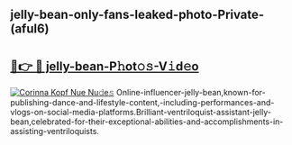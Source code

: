 ## jelly-bean-only-fans​-leaked-photo​-Private-(aful6)


# <h2><a href="https://mediaupload.pro?title=jelly-bean&ref=git">🔗👉 🔴 jelly-bean-P𝚑ot𝚘𝚜-V𝚒d𝚎o</a></h2>

[![Corinna Kopf Nue Nu𝚍e𝚜](https://i.imgur.com/0qMVB7G.gif)](https://mediaupload.pro?title=jelly-bean&ref=git)
Online-influencer-jelly-bean,known-for-publishing-dance-and-lifestyle-content,-including-performances-and-vlogs-on-social-media-platforms.Brilliant-ventriloquist-assistant-jelly-bean,celebrated-for-their-exceptional-abilities-and-accomplishments-in-assisting-ventriloquists.  